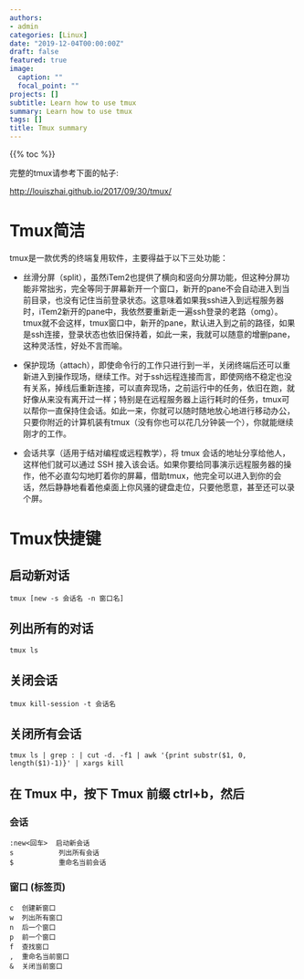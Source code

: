 ```yaml
---
authors:
- admin
categories: [Linux]
date: "2019-12-04T00:00:00Z"
draft: false
featured: true
image:
  caption: ""
  focal_point: ""
projects: []
subtitle: Learn how to use tmux
summary: Learn how to use tmux
tags: []
title: Tmux summary
---
```


{{% toc %}}


完整的tmux请参考下面的帖子:

http://louiszhai.github.io/2017/09/30/tmux/

# Tmux简洁

tmux是一款优秀的终端复用软件，主要得益于以下三处功能：

* 丝滑分屏（split），虽然iTem2也提供了横向和竖向分屏功能，但这种分屏功能非常拙劣，完全等同于屏幕新开一个窗口，新开的pane不会自动进入到当前目录，也没有记住当前登录状态。这意味着如果我ssh进入到远程服务器时，iTem2新开的pane中，我依然要重新走一遍ssh登录的老路（omg）。tmux就不会这样，tmux窗口中，新开的pane，默认进入到之前的路径，如果是ssh连接，登录状态也依旧保持着，如此一来，我就可以随意的增删pane，这种灵活性，好处不言而喻。

* 保护现场（attach），即使命令行的工作只进行到一半，关闭终端后还可以重新进入到操作现场，继续工作。对于ssh远程连接而言，即使网络不稳定也没有关系，掉线后重新连接，可以直奔现场，之前运行中的任务，依旧在跑，就好像从来没有离开过一样；特别是在远程服务器上运行耗时的任务，tmux可以帮你一直保持住会话。如此一来，你就可以随时随地放心地进行移动办公，只要你附近的计算机装有tmux（没有你也可以花几分钟装一个），你就能继续刚才的工作。

* 会话共享（适用于结对编程或远程教学），将 tmux 会话的地址分享给他人，这样他们就可以通过 SSH 接入该会话。如果你要给同事演示远程服务器的操作，他不必直勾勾地盯着你的屏幕，借助tmux，他完全可以进入到你的会话，然后静静地看着他桌面上你风骚的键盘走位，只要他愿意，甚至还可以录个屏。

# Tmux快捷键

## 启动新对话

```
tmux [new -s 会话名 -n 窗口名]
```
## 列出所有的对话

```
tmux ls
```

## 关闭会话

```
tmux kill-session -t 会话名
```

## 关闭所有会话

```
tmux ls | grep : | cut -d. -f1 | awk '{print substr($1, 0, length($1)-1)}' | xargs kill
```

## 在 Tmux 中，按下 Tmux 前缀 ctrl+b，然后

### 会话

```
:new<回车>  启动新会话
s           列出所有会话
$           重命名当前会话
```

### 窗口 (标签页)

```
c  创建新窗口
w  列出所有窗口
n  后一个窗口
p  前一个窗口
f  查找窗口
,  重命名当前窗口
&  关闭当前窗口
```

